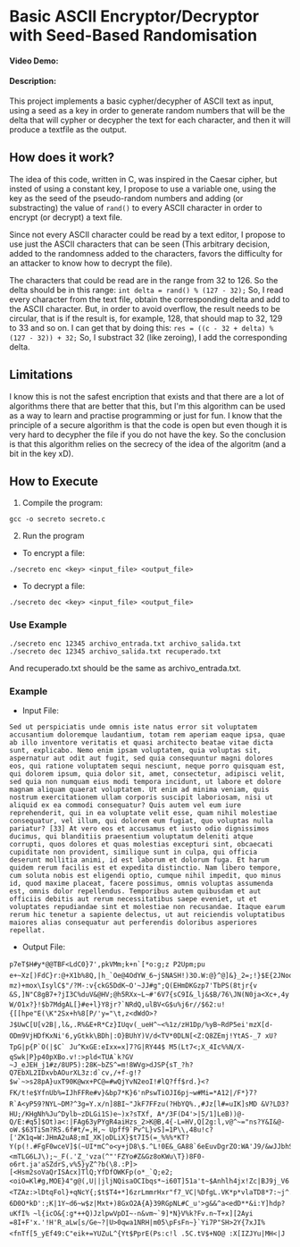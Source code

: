 # Basic ASCII Encryptor/Decryptor with Seed-Based Randomisation
#### Video Demo:
#### Description:
This project implements a basic cypher/decypher of ASCII text as input, using a seed as a key in order to generate random numbers that will be the delta that will cypher or decypher the text for each character, and then it will produce a textfile as the output.

## How does it work?
The idea of this code, written in C, was inspired in the Caesar cipher, but insted of using a constant key, I propose to use a variable one, using the key as the seed of the pseudo-random numbers and adding (or substracting) the value of `rand()` to every ASCII character in order to encrypt (or decrypt) a text file.

Since not every ASCII character could be read by a text editor, I propose to use just the ASCII characters that can be seen (This arbitrary decision, added to the randomness added to the characters, favors the difficulty for an attacker to know how to decrypt the file).

The characters that could be read are in the range from 32 to 126. So the delta should be in this range:
`int delta = rand() % (127 - 32);`
So, I read every character from the text file, obtain the corresponding delta and add to the ASCII character.
But, in order to avoid overflow, the result needs to be circular, that is if the result is, for example, 128, that should map to 32, 129 to 33 and so on. I can get that by doing this:
`res = ((c - 32 + delta) % (127 - 32)) + 32;`
So, I substract 32 (like zeroing), I add the corresponding delta.

## Limitations
I know this is not the safest encription that exists and that there are a lot of algorithms there that are better that this, but I'm this algorithm can be used as a way to learn and practise programming or just for fun. I know that the principle of a secure algorithm is that the code is open but even though it is very hard to decypher the file if you do not have the key. So the conclusion is that this algorithm relies on the secrecy of the idea of the algoritm (and a bit in the key xD).

## How to Execute
1. Compile the program:
```
gcc -o secreto secreto.c
```
2. Run the program
- To encrypt a file:
```
./secreto enc <key> <input_file> <output_file>
```

- To decrypt a file:
```
./secreto dec <key> <input_file> <output_file>
```

### Use Example
```
./secreto enc 12345 archivo_entrada.txt archivo_salida.txt
./secreto dec 12345 archivo_salida.txt recuperado.txt
```

And recuperado.txt should be the same as archivo_entrada.txt.

### Example
- Input File:
```
Sed ut perspiciatis unde omnis iste natus error sit voluptatem accusantium doloremque laudantium, totam rem aperiam eaque ipsa, quae ab illo inventore veritatis et quasi architecto beatae vitae dicta sunt, explicabo. Nemo enim ipsam voluptatem, quia voluptas sit, aspernatur aut odit aut fugit, sed quia consequuntur magni dolores eos, qui ratione voluptatem sequi nesciunt, neque porro quisquam est, qui dolorem ipsum, quia dolor sit, amet, consectetur, adipisci velit, sed quia non numquam eius modi tempora incidunt, ut labore et dolore magnam aliquam quaerat voluptatem. Ut enim ad minima veniam, quis nostrum exercitationem ullam corporis suscipit laboriosam, nisi ut aliquid ex ea commodi consequatur? Quis autem vel eum iure reprehenderit, qui in ea voluptate velit esse, quam nihil molestiae consequatur, vel illum, qui dolorem eum fugiat, quo voluptas nulla pariatur? [33] At vero eos et accusamus et iusto odio dignissimos ducimus, qui blanditiis praesentium voluptatum deleniti atque corrupti, quos dolores et quas molestias excepturi sint, obcaecati cupiditate non provident, similique sunt in culpa, qui officia deserunt mollitia animi, id est laborum et dolorum fuga. Et harum quidem rerum facilis est et expedita distinctio. Nam libero tempore, cum soluta nobis est eligendi optio, cumque nihil impedit, quo minus id, quod maxime placeat, facere possimus, omnis voluptas assumenda est, omnis dolor repellendus. Temporibus autem quibusdam et aut officiis debitis aut rerum necessitatibus saepe eveniet, ut et voluptates repudiandae sint et molestiae non recusandae. Itaque earum rerum hic tenetur a sapiente delectus, ut aut reiciendis voluptatibus maiores alias consequatur aut perferendis doloribus asperiores repellat.
```

- Output File:
```
p7eT$H#y*@@TBF<LdC0}7',pkVMm;k+n`[*o:g;z P2Upm;pu e+~Xz[)FdC}r:@+X1b%8Q,|h_`Oe@4OdYW_6~jSNASH!)3O.W:@}^@]&}_2=;!}$E{2JNoq8AUQ6tT?/~PJMPm8RpC}x?mz)+mox\IsylC$"/?M-:v{ckG5DdK~O'~JJ#g";Q(EHmDKGzp7'TbPS(8tjr{v &S,]N"C8gB7+?jI3C%duV&@HV;@h5RXx~L~#'6V7{sC9I&_lj&$B/76\JN(N0ja<Xc+,4y W/O1x?}!$b7MdgAL[}#e+l}Y8jr?`NRdQ,ulBV<G$u%j6r//$62:u!{[[hpe"E(\K"2Sx+h%8[P/'y="\t,z<dWdO>?J$UwC[U[v2B|,l&,.R%&E+R*Cz}IUqv(_ueH^~<%1z/zH1Dp/%yB~RdP5ei'mzX[d-ODm9VjHDfKxNi'6,yGtkk\BDh|:O}BUhY)V/d<TV*0DLN[<Z:Q8ZEmj!YtAS-_7 xU?TpG|p{P`O(|$C` Ju^KxGE:eIxx=x]7?G|RY44$ M5(Lt7<;X_4Ic%%N/X-qSwk|P}p40pXBo.v!:>pld<TUA`k?GV ~J_eJEH_j1#z/8UP5):28K~bZS^=m!8WVg>dJSP{sT_?h?Q7EbXL2IDxvbAOurXL3z:d`cv,/+f-g!?$w`~>s28pA}uxT90K@wx+PC@=#wQjYvN2eoI!#lQ?ff$rd.}<? FK/t!e$YfnUb%=IJhFFRe#v}&bp7*K}6'nPswTiOJI6pj~w#Mi=*A12|/F*}7?R`A<yP59?NYL~DM?^3g=Y.x/n]8BI~"JkF7FFzu(?HbYQ%.,#Jz[l#=uIK]sMD &V?LD3?HU;/KHgNh%Ju^Dylb~zDLGi1S)e~)x?sTXf, A*/3F(D4'>|5/1]LeB))@-Q/E:#q5]$Ot)a<:|FAg63yPYgR4aiHzs_2>K@B,4{-L=HV,Q[2g:l,v@^~="ns?Y&I&@-oW.$63TiSm?RS.6f#t/=,H,~ Upff9`Pv^L}vS]=1P\\,48u!c?['ZK1q=W:JHmA2uA8;mI_XK|oDLiX}$t7I5(=_%%%*KT?Y(p(!.#FgF0wceV]$(~UI*mC^o<y+jD8\$.^L!0E&_GA88`6eEuvDgrZO:WA'J9/&wJJbhS <mTLG6LJ\);~_F(.'Z_'vza(^"'FZYo#Z&Gz8oKWu\T})8F0-o6rt.ja'aSZdrS,v%5}yZ^?b(\8.:P]>[<Hsm2soVaQrISAcx]TlQ;YfDfOWKFp(o*_`Q;e2;<oiO=Kl#g,MOE}4"g@(,U||jljNQisaOCIbqs*~i60T]51a't~$Anhlh4jx!Zc|BJ9j_V6'`hW'^#,<TZAz:>lDtqFol}+qNcY{;$t$T4+*]6zrLmmrHxr"f7_VC|%DfgL.VK*p*vlaTD8*7:~j^.R<NKgLeG0BzJP5hr;kM.JtzE&BP 6D0O*kD':;K|1Y~d6~w$z|Mxt+)8GxO2A{A}39RGpNL#C_u'>g&&^a<edD**&i:Y]hdp?uKfI% ~l{icO&{:g*++Q)JzlpwVpDI~-n&vm~`9]*N}V%k?Fv.n~T+x][2Ayi =8I+F'x.'!H'R_aLw[s/Ge~?|U>0qwa1NRH|m05\pFsFn~}`Yi7P"SH>2Y{7xJI%<fnTf[5_yEf49:C"eik+=YUZuL^{Yt$PprE(Ps:c!l .5C.tV$+NO@ :X[IZJYu|MH<|J
```


